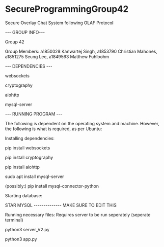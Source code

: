 # SecureProgrammingGroup42
Secure Overlay Chat System following OLAF Protocol

--- GROUP INFO--- 

Group 42

Group Members: a1850028 Kanwartej Singh, a1853790 Christian Mahones, a1851275 Seung Lee, a1849563 Matthew Fuhlbohm

--- DEPENDENCIES --- 

websockets

cryptography

aiohttp

mysql-server

--- RUNNING PROGRAM --- 

The following is dependent on the operating system and machine. However, the following is what is required, as per Ubuntu:

Installing dependencies:


pip install websockets

pip install cryptography

pip install aiohttp

sudo apt install mysql-server

(possibly:) pip install mysql-connector-python


Starting database:

STAR MYSQL -------------- MAKE SURE TO EDIT THIS


Running necessary files: Requires server to be run seperately (seperate terminal)


python3 server_V2.py

python3 app.py
